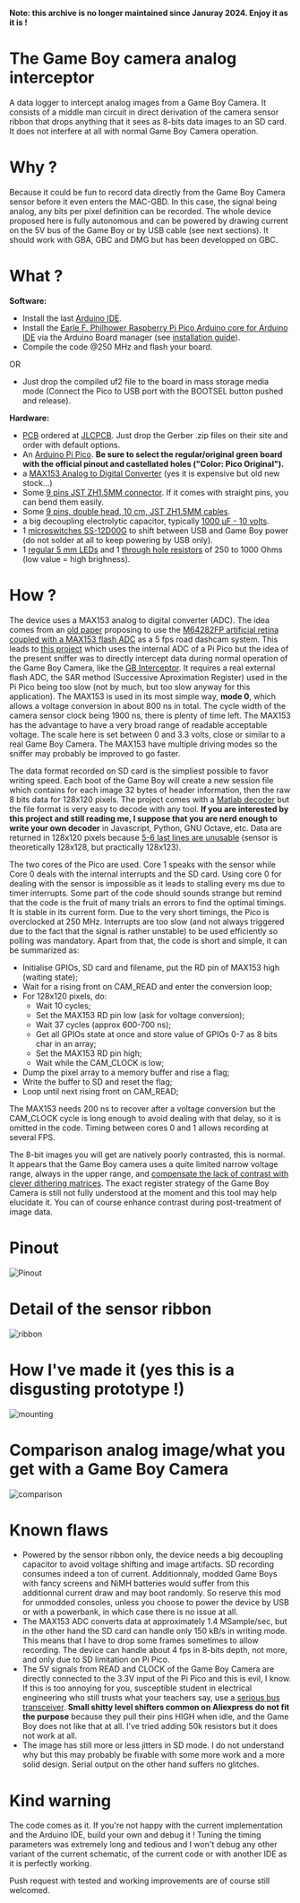 **Note: this archive is no longer maintained since Januray 2024. Enjoy it as it is !**

# The Game Boy camera analog interceptor
A data logger to intercept analog images from a Game Boy Camera. It consists of a middle man circuit in direct derivation of the camera sensor ribbon that drops anything that it sees as 8-bits data images to an SD card. It does not interfere at all with normal Game Boy Camera operation.

# Why ?
Because it could be fun to record data directly from the Game Boy Camera sensor before it even enters the MAC-GBD. In this case, the signal being analog, any bits per pixel definition can be recorded. The whole device proposed here is fully autonomous and can be powered by drawing current on the 5V bus of the Game Boy or by USB cable (see next sections). It should work with GBA, GBC and DMG but has been developped on GBC.

# What ?
**Software:**
- Install the last [Arduino IDE](https://www.arduino.cc/en/software).
- Install the [Earle F. Philhower Raspberry Pi Pico Arduino core for Arduino IDE](https://github.com/earlephilhower/arduino-pico) via the Arduino Board manager (see [installation guide](https://github.com/earlephilhower/arduino-pico#installing-via-arduino-boards-manager)).
- Compile the code @250 MHz and flash your board.

OR

- Just drop the compiled uf2 file to the board in mass storage media mode (Connect the Pico to USB port with the BOOTSEL button pushed and release).

**Hardware:**
- [PCB](https://github.com/Raphael-Boichot/Game-Boy-camera-sniffer/tree/main/PCB) ordered at [JLCPCB](https://jlcpcb.com/). Just drop the Gerber .zip files on their site and order with default options.
- An [Arduino Pi Pico](https://fr.aliexpress.com/item/1005003928558306.html). **Be sure to select the regular/original green board with the official pinout and castellated holes ("Color: Pico Original").**
- a [MAX153 Analog to Digital Converter](https://fr.aliexpress.com/item/1005005084589973.html) (yes it is expensive but old new stock...)
- Some [9 pins JST ZH1.5MM connector](https://fr.aliexpress.com/item/32920487056.html). If it comes with straight pins, you can bend them easily.
- Some [9 pins, double head, 10 cm, JST ZH1.5MM cables](https://fr.aliexpress.com/item/1005004501408268.html).
- a big decoupling electrolytic capacitor, typically [1000 µF - 10 volts](https://fr.aliexpress.com/item/1005002958594141.html).
- 1 [microswitches SS-12D00G](https://fr.aliexpress.com/item/1005003938856402.html) to shift between USB and Game Boy power (do not solder at all to keep powering by USB only).
- 1 [regular 5 mm LEDs](https://fr.aliexpress.com/item/32848810276.html) and 1 [through hole resistors](https://fr.aliexpress.com/item/32866216363.html) of 250 to 1000 Ohms (low value = high brighness).

# How ?
The device uses a MAX153 analog to digital converter (ADC). The idea comes from an [old paper](https://github.com/Raphael-Boichot/Game-Boy-camera-sniffer/blob/main/Bibliography/Yerazunis%20(1999)%20An%20Inexpensive%2C%20All%20Solid-state%20Video%20and%20Data%20Recorder%20for%20Accident%20Reconstruction.pdf) proposing to use the [M64282FP artificial retina coupled with a MAX153 flash ADC](https://github.com/Raphael-Boichot/Game-Boy-camera-sniffer/blob/main/Bibliography/Mitsubishi%20Integrated%20Circuit%20M64282FP%20Image%20Sensor.pdf) as a 5 fps road dashcam system. This leads to [this project](https://github.com/Raphael-Boichot/Mitsubishi-M64282FP-dashcam) which uses the internal ADC of a Pi Pico but the idea of the present sniffer was to directly intercept data during normal operation of the Game Boy Camera, like the [GB Interceptor](https://github.com/Staacks/gbinterceptor). It requires a real external flash ADC, the SAR method (Successive Aproximation Register) used in the Pi Pico being too slow (not by much, but too slow anyway for this application). The MAX153 is used in its most simple way, **mode 0**, which allows a voltage conversion in about 800 ns in total. The cycle width of the camera sensor clock being 1900 ns, there is plenty of time left. The MAX153 has the advantage to have a very broad range of readable acceptable voltage. The scale here is set between 0 and 3.3 volts, close or similar to a real Game Boy Camera. The MAX153 have multiple driving modes so the sniffer may probably be improved to go faster.

The data format recorded on SD card is the simpliest possible to favor writing speed. Each boot of the Game Boy will create a new session file which contains for each image 32 bytes of header information, then the raw 8 bits data for 128x120 pixels. The project comes with a [Matlab decoder](Tools/Movie_and_Gif_Maker_from_raw_data.m) but the file format is very easy to decode with any tool. **If you are interested by this project and still reading me, I suppose that you are nerd enough to write your own decoder** in Javascript, Python, GNU Octave, etc. Data are returned in 128x120 pixels because [5-6 last lines are unusable](https://github.com/Raphael-Boichot/Game-Boy-chips-decapping-project#game-boy-camera-mitsubishi-m64282fp) (sensor is theoretically 128x128, but practically 128x123).

The two cores of the Pico are used. Core 1 speaks with the sensor while Core 0 deals with the internal interrupts and the SD card. Using core 0 for dealing with the sensor is impossible as it leads to stalling every ms due to timer interrupts. Some part of the code should sounds strange but remind that the code is the fruit of many trials an errors to find the optimal timings. It is stable in its current form. Due to the very short timings, the Pico is overclocked at 250 MHz. Interrupts are too slow (and not always triggered due to the fact that the signal is rather unstable) to be used efficiently so polling was mandatory. Apart from that, the code is short and simple, it can be summarized as:
- Initialise GPIOs, SD card and filename, put the RD pin of MAX153 high (waiting state);
- Wait for a rising front on CAM_READ and enter the conversion loop;
- For 128x120 pixels, do:
  - Wait 10 cycles;
  - Set the MAX153 RD pin low (ask for voltage conversion);
  - Wait 37 cycles (approx 600-700 ns);
  - Get all GPIOs state at once and store value of GPIOs 0-7 as 8 bits char in an array;
  - Set the MAX153 RD pin high;
  - Wait while the CAM_CLOCK is low;
- Dump the pixel array to a memory buffer and rise a flag;
- Write the buffer to SD and reset the flag;
- Loop until next rising front on CAM_READ;

The MAX153 needs 200 ns to recover after a voltage conversion but the CAM_CLOCK cycle is long enough to avoid dealing with that delay, so it is omitted in the code.
Timing between cores 0 and 1 allows recording at several FPS.

The 8-bit images you will get are natively poorly contrasted, this is normal. It appears that the Game Boy camera uses a quite limited narrow voltage range, always in the upper range, and [compensate the lack of contrast with clever dithering matrices](https://github.com/HerrZatacke/dither-pattern-gen). The exact register strategy of the Game Boy Camera is still not fully understood at the moment and this tool may help elucidate it. You can of course enhance contrast during post-treatment of image data.

# Pinout
![Pinout](https://github.com/Raphael-Boichot/Game-Boy-camera-sniffer/blob/main/Bibliography/pinout.png)

# Detail of the sensor ribbon
![ribbon](https://github.com/Raphael-Boichot/Game-Boy-camera-sniffer/blob/main/Bibliography/pinout2.png)

# How I've made it (yes this is a disgusting prototype !)
![mounting](https://github.com/Raphael-Boichot/Game-Boy-camera-sniffer/blob/main/Bibliography/device.png)

# Comparison analog image/what you get with a Game Boy Camera
![comparison](https://github.com/Raphael-Boichot/Game-Boy-camera-sniffer/blob/main/Bibliography/test.gif)

# Known flaws
- Powered by the sensor ribbon only, the device needs a big decoupling capacitor to avoid voltage shifting and image artifacts. SD recording consumes indeed a ton of current. Additionnaly, modded Game Boys with fancy screens and NiMH batteries would suffer from this additionnal current draw and may boot randomly. So reserve this mod for unmodded consoles, unless you choose to power the device by USB or with a powerbank, in which case there is no issue at all.
- The MAX153 ADC converts data at approximately 1.4 MSample/sec, but in the other hand the SD card can handle only 150 kB/s in writing mode. This means that I have to drop some frames sometimes to allow recording. The device can handle about 4 fps in 8-bits depth, not more, and only due to SD limitation on Pi Pico.
- The 5V signals from READ and CLOCK of the Game Boy Camera are directly connected to the 3.3V input of the Pi Pico and this is evil, I know. If this is too annoying for you, susceptible student in electrical engineering who still trusts what your teachers say, use a [serious bus transceiver](https://www.ti.com/lit/ds/symlink/sn74lvc4245a.pdf). **Small shitty level shifters common on Aliexpress do not fit the purpose** because they pull their pins HIGH when idle, and the Game Boy does not like that at all. I've tried adding 50k resistors but it does not work at all.
- The image has still more or less jitters in SD mode. I do not understand why but this may probably be fixable with some more work and a more solid design. Serial output on the other hand suffers no glitches.

# Kind warning
The code comes as it. If you're not happy with the current implementation and the Arduino IDE, build your own and debug it ! Tuning the timing parameters was extremely long and tedious and I won't debug any other variant of the current schematic, of the current code or with another IDE as it is perfectly working.

Push request with tested and working improvements are of course still welcomed.
